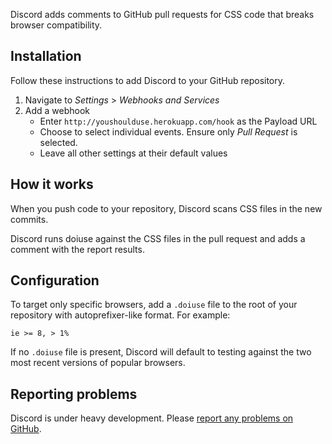 Discord adds comments to GitHub pull requests for CSS code that breaks browser
compatibility.

## Installation

Follow these instructions to add Discord to your GitHub repository.

1. Navigate to *Settings* > *Webhooks and Services*
2. Add a webhook
    * Enter `http://youshoulduse.herokuapp.com/hook` as the Payload URL
    * Choose to select individual events. Ensure only *Pull Request* is
      selected.
    * Leave all other settings at their default values

## How it works

When you push code to your repository, Discord scans CSS files in the new
commits.

Discord runs doiuse against the CSS files in the pull request and adds a comment
with the report results.

## Configuration

To target only specific browsers, add a `.doiuse` file to the root of your
repository with autoprefixer-like format. For example:

`ie >= 8, > 1%`

If no `.doiuse` file is present, Discord will default to testing against
the two most recent versions of popular browsers.

## Reporting problems

Discord is under heavy development. Please [report any problems on GitHub](https://github.com/mdn/discord/issues).
